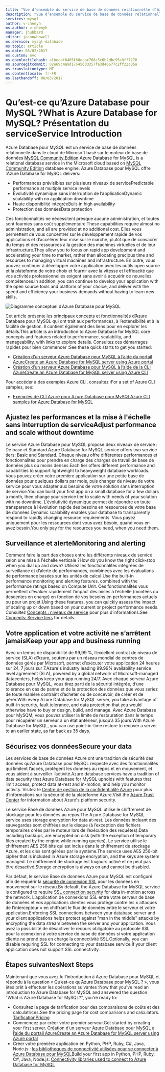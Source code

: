 ```yaml
---
title: "Vue d’ensemble du service de base de données relationnelle d’Azure Database pour MySQL | Microsoft Docs"
description: "Vue d’ensemble du service de base de données relationnelle d’Azure Database pour MySQL."
services: mysql
author: v-chenyh
ms.author: v-chenyh
manager: jhubbard
editor: jasonwhowell
ms.service: mysql-database
ms.topic: article
ms.date: 08/02/2017
ms.custom: mvc
ms.openlocfilehash: a1becaf8465f68ecac768c5c6b2dbc95e8ff7278
ms.sourcegitcommit: 02e69c4a9d17645633357fe3d46677c2ff22c85a
ms.translationtype: MT
ms.contentlocale: fr-FR
ms.lasthandoff: 08/03/2017
---
```

# <a name="what-is-azure-database-for-mysql-service-introduction"></a><span data-ttu-id="4ef43-103">Qu’est-ce qu’Azure Database pour MySQL ?</span><span class="sxs-lookup"><span data-stu-id="4ef43-103">What is Azure Database for MySQL?</span></span> <span data-ttu-id="4ef43-104">Présentation du service</span><span class="sxs-lookup"><span data-stu-id="4ef43-104">Service Introduction</span></span>
<span data-ttu-id="4ef43-105">Azure Database pour MySQL est un service de base de données relationnelle dans le cloud de Microsoft basé sur le moteur de base de données [MySQL Community Edition](https://www.mysql.com/products/community/).</span><span class="sxs-lookup"><span data-stu-id="4ef43-105">Azure Database for MySQL is a relational database service in the Microsoft cloud based on [MySQL Community Edition](https://www.mysql.com/products/community/) database engine.</span></span>  <span data-ttu-id="4ef43-106">Azure Database pour MySQL offre :</span><span class="sxs-lookup"><span data-stu-id="4ef43-106">Azure Database for MySQL delivers:</span></span>

- <span data-ttu-id="4ef43-107">Performances prévisibles sur plusieurs niveaux de service</span><span class="sxs-lookup"><span data-stu-id="4ef43-107">Predictable performance at multiple service levels</span></span>
- <span data-ttu-id="4ef43-108">Évolutivité dynamique sans interruption de l’application</span><span class="sxs-lookup"><span data-stu-id="4ef43-108">Dynamic scalability with no application downtime</span></span>
- <span data-ttu-id="4ef43-109">Haute disponibilité intégrée</span><span class="sxs-lookup"><span data-stu-id="4ef43-109">Built-in high availability</span></span>
- <span data-ttu-id="4ef43-110">Protection des données</span><span class="sxs-lookup"><span data-stu-id="4ef43-110">Data protection</span></span>

<span data-ttu-id="4ef43-111">Ces fonctionnalités ne nécessitent presque aucune administration, et toutes sont fournies sans coût supplémentaire.</span><span class="sxs-lookup"><span data-stu-id="4ef43-111">These capabilities require almost no administration, and all are provided at no additional cost.</span></span> <span data-ttu-id="4ef43-112">Elles vous permettent de vous concentrer sur le développement rapide de vos applications et d’accélérer leur mise sur le marché, plutôt que de consacrer du temps et des ressources à la gestion des machines virtuelles et de leur infrastructure.</span><span class="sxs-lookup"><span data-stu-id="4ef43-112">They allow you to focus on rapid app development and accelerating your time to market, rather than allocating precious time and resources to managing virtual machines and infrastructure.</span></span> <span data-ttu-id="4ef43-113">En outre, vous pouvez continuer à développer votre application avec les outils open source et la plateforme de votre choix et fournir avec la vitesse et l’efficacité que vos activités professionnelles exigent sans avoir à acquérir de nouvelles compétences.</span><span class="sxs-lookup"><span data-stu-id="4ef43-113">In addition, you can continue to develop your application with the open source tools and platform of your choice, and deliver with the speed and efficiency your business demands without having to learn new skills.</span></span>

![Diagramme conceptuel d’Azure Database pour MySQL](media/overview/1-azure-db-for-mysql-conceptual-diagram.png)

<span data-ttu-id="4ef43-115">Cet article présente les principaux concepts et fonctionnalités d’Azure Database pour MySQL qui ont trait aux performances, à l’extensibilité et à la facilité de gestion. Il contient également des liens pour en explorer les détails.</span><span class="sxs-lookup"><span data-stu-id="4ef43-115">This article is an introduction to Azure Database for MySQL core concepts and features related to performance, scalability, and manageability, with links to explore details.</span></span> <span data-ttu-id="4ef43-116">Consultez ces démarrages rapides pour bien commencer :</span><span class="sxs-lookup"><span data-stu-id="4ef43-116">See these quick starts to get you started:</span></span>
- [<span data-ttu-id="4ef43-117">Création d’un serveur Azure Database pour MySQL à l’aide du portail Azure</span><span class="sxs-lookup"><span data-stu-id="4ef43-117">Create an Azure Database for MySQL server using Azure portal</span></span>](quickstart-create-mysql-server-database-using-azure-portal.md)
- [<span data-ttu-id="4ef43-118">Création d’un serveur Azure Database pour MySQL à l’aide de la CLI Azure</span><span class="sxs-lookup"><span data-stu-id="4ef43-118">Create an Azure Database for MySQL server using Azure CLI</span></span>](quickstart-create-mysql-server-database-using-azure-cli.md)

<span data-ttu-id="4ef43-119">Pour accéder à des exemples Azure CLI, consultez :</span><span class="sxs-lookup"><span data-stu-id="4ef43-119">For a set of Azure CLI samples, see:</span></span>
- [<span data-ttu-id="4ef43-120">Exemples de CLI Azure pour Azure Database pour MySQL</span><span class="sxs-lookup"><span data-stu-id="4ef43-120">Azure CLI samples for Azure Database for MySQL</span></span>](sample-scripts-azure-cli.md)

## <a name="adjust-performance-and-scale-without-downtime"></a><span data-ttu-id="4ef43-121">Ajustez les performances et la mise à l'échelle sans interruption de service</span><span class="sxs-lookup"><span data-stu-id="4ef43-121">Adjust performance and scale without downtime</span></span>
<span data-ttu-id="4ef43-122">Le service Azure Database pour MySQL propose deux niveaux de service : De base et Standard.</span><span class="sxs-lookup"><span data-stu-id="4ef43-122">Azure Database for MySQL service offers two service tiers: Basic and Standard.</span></span> <span data-ttu-id="4ef43-123">Chaque niveau offre différentes performances et fonctionnalités pour prendre en charge des charges de travail de base de données plus ou moins denses.</span><span class="sxs-lookup"><span data-stu-id="4ef43-123">Each tier offers different performance and capabilities to support lightweight to heavyweight database workloads.</span></span> <span data-ttu-id="4ef43-124">Vous pouvez créer votre première application sur une petite base de données pour quelques dollars par mois, puis changer de niveau de votre service pour vous adapter aux besoins de votre solution sans interruption de service.</span><span class="sxs-lookup"><span data-stu-id="4ef43-124">You can build your first app on a small database for a few dollars a month, then change your service tier to scale with needs of your solution with no downtime.</span></span> <span data-ttu-id="4ef43-125">L’évolutivité dynamique permet de répondre en toute transparence à l’évolution rapide des besoins en ressources de votre base de données.</span><span class="sxs-lookup"><span data-stu-id="4ef43-125">Dynamic scalability enables your database to transparently respond to rapidly changing resource requirements.</span></span> <span data-ttu-id="4ef43-126">Vous payez uniquement pour les ressources dont vous avez besoin, quand vous en avez besoin.</span><span class="sxs-lookup"><span data-stu-id="4ef43-126">You only pay for the resources you need, when you need them.</span></span>

## <a name="monitoring-and-alerting"></a><span data-ttu-id="4ef43-127">Surveillance et alerte</span><span class="sxs-lookup"><span data-stu-id="4ef43-127">Monitoring and alerting</span></span>
<span data-ttu-id="4ef43-128">Comment faire la part des choses entre les différents niveaux de service selon une mise à l'échelle verticale ?</span><span class="sxs-lookup"><span data-stu-id="4ef43-128">How do you know the right click-stop when you dial up and down?</span></span> <span data-ttu-id="4ef43-129">Utilisez les fonctionnalités intégrées de surveillance et d’alerte de performances, combinées avec les évaluations de performance basées sur les unités de calcul.</span><span class="sxs-lookup"><span data-stu-id="4ef43-129">Use the built-in performance monitoring and alerting features, combined with the performance ratings based on Compute Unit.</span></span> <span data-ttu-id="4ef43-130">Ces fonctionnalités vous permettent d’évaluer rapidement l’impact des mises à l’échelle (montées ou descentes en charge) en fonction de vos besoins en performances actuels ou pour un projet.</span><span class="sxs-lookup"><span data-stu-id="4ef43-130">Using these features, you can quickly assess the impact of scaling up or down based on your current or project performance needs.</span></span> <span data-ttu-id="4ef43-131">Consultez [Concepts : niveaux de service](concepts-service-tiers.md) pour plus d’informations.</span><span class="sxs-lookup"><span data-stu-id="4ef43-131">See [Concepts: Service tiers](concepts-service-tiers.md) for details.</span></span>

## <a name="keep-your-app-and-business-running"></a><span data-ttu-id="4ef43-132">Votre application et votre activité ne s’arrêtent jamais</span><span class="sxs-lookup"><span data-stu-id="4ef43-132">Keep your app and business running</span></span>
<span data-ttu-id="4ef43-133">Avec un temps de disponibilité de 99,99 %, l’excellent contrat de niveau de service (SLA) d’Azure, soutenu par un réseau mondial de centres de données gérés par Microsoft, permet d’exécuter votre application 24 heures sur 24, 7 jours sur 7.</span><span class="sxs-lookup"><span data-stu-id="4ef43-133">Azure's industry leading 99.99% availability service level agreement (SLA), powered by a global network of Microsoft-managed datacenters, helps keep your app running 24/7.</span></span> <span data-ttu-id="4ef43-134">Avec chaque serveur Azure Database pour MySQL, vous tirez parti de la sécurité intégrée, d’une tolérance en cas de panne et de la protection des données que vous seriez de toute manière contraint d’acheter ou de concevoir, de créer et de gérer.</span><span class="sxs-lookup"><span data-stu-id="4ef43-134">With every Azure Database for MySQL server, you take advantage of built-in security, fault tolerance, and data protection that you would otherwise have to buy or design, build, and manage.</span></span> <span data-ttu-id="4ef43-135">Avec Azure Database pour MySQM, vous pouvez utiliser la limite de restauration dans le temps pour récupérer un serveur à un état antérieur, jusqu’à 35 jours.</span><span class="sxs-lookup"><span data-stu-id="4ef43-135">With Azure Database for MySQL, you can use point-in-time restore to recover a server to an earlier state, as far back as 35 days.</span></span>

## <a name="secure-your-data"></a><span data-ttu-id="4ef43-136">Sécurisez vos données</span><span class="sxs-lookup"><span data-stu-id="4ef43-136">Secure your data</span></span>
<span data-ttu-id="4ef43-137">Les services de base de données Azure ont une tradition de sécurité des données qu’Azure Database pour MySQL respecte avec des fonctionnalités qui limitent l’accès, protègent les données au repos et en mouvement, et vous aident à surveiller l’activité.</span><span class="sxs-lookup"><span data-stu-id="4ef43-137">Azure database services have a tradition of data security that Azure Database for MySQL upholds with features that limit access, protect data at-rest and in-motion, and help you monitor activity.</span></span> <span data-ttu-id="4ef43-138">Visitez le [Centre de gestion de la confidentialité Azure](https://www.microsoft.com/en-us/TrustCenter/Security/default.aspx) pour plus d’informations sur la sécurité de la plateforme Azure.</span><span class="sxs-lookup"><span data-stu-id="4ef43-138">Visit the [Azure Trust Center](https://www.microsoft.com/en-us/TrustCenter/Security/default.aspx) for information about Azure's platform security.</span></span>

<span data-ttu-id="4ef43-139">Le service Base de données Azure pour MySQL utilise le chiffrement de stockage pour les données au repos.</span><span class="sxs-lookup"><span data-stu-id="4ef43-139">The Azure Database for MySQL service uses storage encryption for data at-rest.</span></span> <span data-ttu-id="4ef43-140">Les données incluant des sauvegardes sont chiffrées sur le disque (à l’exception des fichiers temporaires créés par le moteur lors de l’exécution des requêtes).</span><span class="sxs-lookup"><span data-stu-id="4ef43-140">Data including backups, are encrypted on disk (with the exception of temporary files created by the engine while running queries).</span></span> <span data-ttu-id="4ef43-141">Le service utilise le chiffrement AES 256 bits qui est inclus dans le chiffrement de stockage Azure, et les clés sont gérées par le système.</span><span class="sxs-lookup"><span data-stu-id="4ef43-141">The service uses AES 256-bit cipher that is included in Azure storage encryption, and the keys are system managed.</span></span> <span data-ttu-id="4ef43-142">Le chiffrement de stockage est toujours activé et ne peut pas être désactivé.</span><span class="sxs-lookup"><span data-stu-id="4ef43-142">Storage encryption is always on and cannot be disabled.</span></span>

<span data-ttu-id="4ef43-143">Par défaut, le service Base de données Azure pour MySQL est configuré afin de requérir la [sécurité de connexion SSL](./concepts-ssl-connection-security.md) pour les données en mouvement sur le réseau.</span><span class="sxs-lookup"><span data-stu-id="4ef43-143">By default, the Azure Database for MySQL service is configured to require [SSL connection security](./concepts-ssl-connection-security.md) for data in-motion across the network.</span></span> <span data-ttu-id="4ef43-144">L’application de connexions SSL entre votre serveur de base de données et vos applications clientes vous protège contre les « attaques de l’intercepteur » en chiffrant le flux de données entre le serveur et votre application.</span><span class="sxs-lookup"><span data-stu-id="4ef43-144">Enforcing SSL connections between your database server and your client applications helps protect against "man in the middle" attacks by encrypting the data stream between the server and your application.</span></span>  <span data-ttu-id="4ef43-145">Vous avez la possibilité de désactiver le recours obligatoire au protocole SSL pour la connexion à votre service de base de données si votre application cliente ne prend pas en charge la connectivité SSL.</span><span class="sxs-lookup"><span data-stu-id="4ef43-145">Optionally, you can disable requiring SSL for connecting to your database service if your client application does not support SSL connectivity.</span></span>

## <a name="next-steps"></a><span data-ttu-id="4ef43-146">Étapes suivantes</span><span class="sxs-lookup"><span data-stu-id="4ef43-146">Next Steps</span></span>
<span data-ttu-id="4ef43-147">Maintenant que vous avez lu l’introduction à Azure Database pour MySQL et répondu à la question « Qu’est-ce qu’Azure Database pour MySQL ? », vous êtes prêt à effectuer les opérations suivantes :</span><span class="sxs-lookup"><span data-stu-id="4ef43-147">Now that you've read an introduction to Azure Database for MySQL and answered the question "What is Azure Database for MySQL?", you're ready to:</span></span>
- <span data-ttu-id="4ef43-148">Consultez la page de tarification pour des comparaisons de coûts et des calculatrices.</span><span class="sxs-lookup"><span data-stu-id="4ef43-148">See the pricing page for cost comparisons and calculators.</span></span> [<span data-ttu-id="4ef43-149">Tarification</span><span class="sxs-lookup"><span data-stu-id="4ef43-149">Pricing</span></span>](https://azure.microsoft.com/pricing/details/mysql/)
- <span data-ttu-id="4ef43-150">Commencez par créer votre premier serveur.</span><span class="sxs-lookup"><span data-stu-id="4ef43-150">Get started by creating your first server.</span></span> [<span data-ttu-id="4ef43-151">Création d’un serveur Azure Database pour MySQL à l’aide du portail Azure</span><span class="sxs-lookup"><span data-stu-id="4ef43-151">Create an Azure Database for MySQL server using Azure portal</span></span>](quickstart-create-mysql-server-database-using-azure-portal.md)
- <span data-ttu-id="4ef43-152">Créer votre première application en Python, PHP, Ruby, C\#, Java, Node.js : [les bibliothèques de connectivité utilisées pour se connecter à Azure Database pour MySQL](concepts-connection-libraries.md)</span><span class="sxs-lookup"><span data-stu-id="4ef43-152">Build your first app in Python, PHP, Ruby, C\#, Java, Node.js: [Connectivity libraries used to connect to Azure Database for MySQL](concepts-connection-libraries.md)</span></span>

